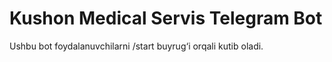 # Kushon Medical Servis Telegram Bot
Ushbu bot foydalanuvchilarni /start buyrug‘i orqali kutib oladi.